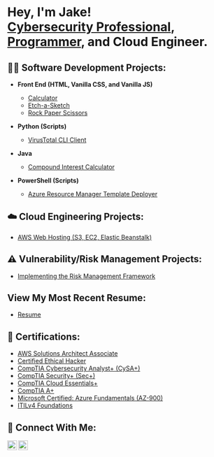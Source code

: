 <h1>Hey, I'm Jake!<br/>
<a href=https://linkedin.com/in/jake-espinosa>Cybersecurity Professional</a>,
<a href="https://github.com/jakeEspinosa">Programmer</a>,
and Cloud Engineer.</h1>

<h2>👨‍💻 Software Development Projects:</h2>

- <b>Front End (HTML, Vanilla CSS, and Vanilla JS)</b>
  - [Calculator](https://github.com/jakeEspinosa/calculator)
  - [Etch-a-Sketch](https://github.com/jakeEspinosa/etchASketch)
  - [Rock Paper Scissors](https://github.com/jakeEspinosa/rockPaperScissorsJS)

- <b>Python (Scripts)</b>
  - [VirusTotal CLI Client](https://github.com/jakeEspinosa/virusTotalCLI)

- <b>Java</b>
  - [Compound Interest Calculator](https://github.com/jakeEspinosa/compoundInterestCalculator)

- <b>PowerShell (Scripts)</b>
  - [Azure Resource Manager Template Deployer](https://github.com/jakeEspinosa/armtd)
  
<h2>☁️ Cloud Engineering Projects:</h2>

- [AWS Web Hosting (S3, EC2, Elastic Beanstalk)](https://github.com/jakeEspinosa/awsWebHosting)

<h2>⚠️ Vulnerability/Risk Management Projects:</h2>

- [Implementing the Risk Management Framework](https://github.com/jakeEspinosa/riskManagementFramework)

<h2>View My Most Recent Resume:</h2>

- [Resume](https://github.com/jakeEspinosa/resume)

<h2>📒 Certifications:</h2>

- [AWS Solutions Architect Associate](https://imgur.com/a/Tggmb5g)
- [Certified Ethical Hacker](https://imgur.com/a/rmBDb7J)
- [CompTIA Cybersecurity Analyst+ (CySA+)](https://imgur.com/YNcFHPs)
- [CompTIA Security+ (Sec+)](https://imgur.com/vt1CmaG)
- [CompTIA Cloud Essentials+](https://imgur.com/GkERQRO)
- [CompTIA A+](https://imgur.com/UiYtFQE)
- [Microsoft Certified: Azure Fundamentals (AZ-900)](https://imgur.com/CjBH7ME)
- [ITILv4 Foundations](https://imgur.com/A7wD6qm)

<h2>🤝 Connect With Me:</h2>

[<img align="left" alt="JakeEspinosa | LinkedIn" width="22px" src="https://cdn.jsdelivr.net/npm/simple-icons@v3/icons/linkedin.svg" />][linkedin]
[<img align="left" alt="JakeEspnosa | YouTube" width="22px" src="https://cdn.jsdelivr.net/npm/simple-icons@v3/icons/youtube.svg" />][youtube]

[linkedin]: https://linkedin.com/in/jake-espinosa
[youtube]: https://www.youtube.com/channel/UCM24A-2xJx1P6Bg46S9uR_g

